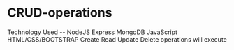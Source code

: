 # CRUD-operations
Technology Used -- 
NodeJS
Express
MongoDB
JavaScript
HTML/CSS/BOOTSTRAP
Create Read Update Delete operations will execute

